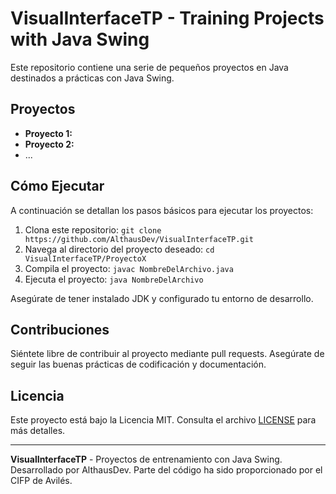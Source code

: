 # VisualInterfaceTP - Training Projects with Java Swing

Este repositorio contiene una serie de pequeños proyectos en Java destinados a prácticas con Java Swing.

## Proyectos

- **Proyecto 1:** 
- **Proyecto 2:**
- ...

## Cómo Ejecutar

A continuación se detallan los pasos básicos para ejecutar los proyectos:

1. Clona este repositorio: `git clone https://github.com/AlthausDev/VisualInterfaceTP.git`
2. Navega al directorio del proyecto deseado: `cd VisualInterfaceTP/ProyectoX`
3. Compila el proyecto: `javac NombreDelArchivo.java`
4. Ejecuta el proyecto: `java NombreDelArchivo`

Asegúrate de tener instalado JDK y configurado tu entorno de desarrollo.

## Contribuciones

Siéntete libre de contribuir al proyecto mediante pull requests. Asegúrate de seguir las buenas prácticas de codificación y documentación.

## Licencia

Este proyecto está bajo la Licencia MIT. Consulta el archivo [LICENSE](LICENSE) para más detalles.

---

**VisualInterfaceTP** - Proyectos de entrenamiento con Java Swing. Desarrollado por AlthausDev. Parte del código ha sido proporcionado por el CIFP de Avilés.

